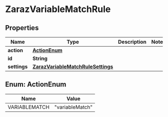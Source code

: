 

# ZarazVariableMatchRule


## Properties

| Name | Type | Description | Notes |
|------------ | ------------- | ------------- | -------------|
|**action** | [**ActionEnum**](#ActionEnum) |  |  |
|**id** | **String** |  |  |
|**settings** | [**ZarazVariableMatchRuleSettings**](ZarazVariableMatchRuleSettings.md) |  |  |



## Enum: ActionEnum

| Name | Value |
|---- | -----|
| VARIABLEMATCH | &quot;variableMatch&quot; |



